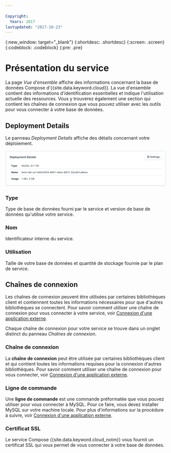 ```yaml
---

Copyright:
  Years: 2017
lastupdated: "2017-10-23"
---
```


{:new_window: target="_blank"}
{:shortdesc: .shortdesc}
{:screen: .screen}
{:codeblock: .codeblock}
{:pre: .pre}

# Présentation du service

La page _Vue d'ensemble_ affiche des informations concernant la base de données Compose d'{{site.data.keyword.cloud}}. La vue d'ensemble contient des informations d'identification essentielles et indique l'utilisation actuelle des ressources. Vous y trouverez également une section qui contient les chaînes de connexion que vous pouvez utiliser avec les outils pour vous connecter à votre base de données.

## Deployment Details

Le panneau _Deployment Details_ affiche des détails concernant votre déploiement.

![Deployment Details](./images/mysql-deployment-details.png "Vue du panneau Deployment Details")

### Type

Type de base de données fourni par le service et version de base de données qu'utilise votre service.

### Nom

Identificateur interne du service.

### Utilisation

Taille de votre base de données et quantité de stockage fournie par le plan de service.


## Chaînes de connexion

Les chaînes de connexion peuvent être utilisées par certaines bibliothèques client et contiennent toutes les informations nécessaires pour que d'autres bibliothèques se connectent. Pour savoir comment utiliser une chaîne de connexion pour vous connecter à votre service, voir [Connexion d'une application externe](./connecting-external.html).

Chaque chaîne de connexion pour votre service se trouve dans un onglet distinct du panneau _Chaînes de connexion_.

### Chaîne de connexion

La **chaîne de connexion** peut être utilisée par certaines bibliothèques client et qui contient toutes les informations requises pour la connexion d'autres bibliothèques. Pour savoir comment utiliser une chaîne de connexion pour vous connecter, voir [Connexion d'une application externe](./connecting-external.html).

### Ligne de commande

Une **ligne de commande** est une commande préformatée que vous pouvez utiliser pour vous connecter à MySQL. Pour ce faire, vous devez installer MySQL sur votre machine locale. Pour plus d'informations sur la procédure à suivre, voir [Connexion d'une application externe](./connecting-external.html).

### Certificat SSL

Le service Compose {{site.data.keyword.cloud_notm}} vous fournit un certificat SSL qui vous permet de vous connecter à votre base de données.
